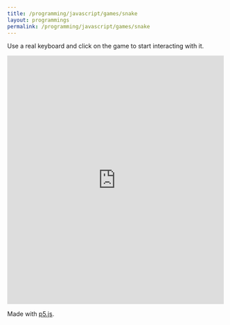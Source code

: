 ```yaml
---
title: /programming/javascript/games/snake
layout: programmings
permalink: /programming/javascript/games/snake
---
```


<!-- <h1>Snake</h1> -->

<p>Use a real keyboard and click on the game to start interacting with it.</p>

<p><iframe src="https://editor.p5js.org/Plotkine/present/wt0UfN_ce" width="500px" height="575px" frameBorder="0" title="snake"></iframe></p>

<p>Made with <a href="https://p5js.org/" target="_blank" rel="noopener noreferrer">p5.js</a>.</p>
